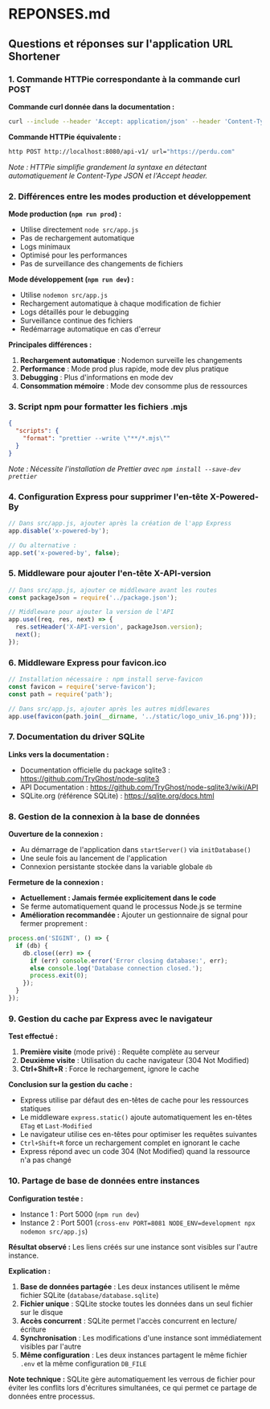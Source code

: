 # REPONSES.md

## Questions et réponses sur l'application URL Shortener

### 1. Commande HTTPie correspondante à la commande curl POST

**Commande curl donnée dans la documentation :**
```bash
curl --include --header 'Accept: application/json' --header 'Content-Type: application/json' --request POST http://localhost:8080/api-v1/ --data '{"url": "https://perdu.com"}'
```

**Commande HTTPie équivalente :**
```bash
http POST http://localhost:8080/api-v1/ url="https://perdu.com"
```

*Note : HTTPie simplifie grandement la syntaxe en détectant automatiquement le Content-Type JSON et l'Accept header.*

### 2. Différences entre les modes production et développement

**Mode production (`npm run prod`) :**
- Utilise directement `node src/app.js`
- Pas de rechargement automatique
- Logs minimaux
- Optimisé pour les performances
- Pas de surveillance des changements de fichiers

**Mode développement (`npm run dev`) :**
- Utilise `nodemon src/app.js`
- Rechargement automatique à chaque modification de fichier
- Logs détaillés pour le debugging
- Surveillance continue des fichiers
- Redémarrage automatique en cas d'erreur

**Principales différences :**
1. **Rechargement automatique** : Nodemon surveille les changements
2. **Performance** : Mode prod plus rapide, mode dev plus pratique
3. **Debugging** : Plus d'informations en mode dev
4. **Consommation mémoire** : Mode dev consomme plus de ressources

### 3. Script npm pour formatter les fichiers .mjs

```json
{
  "scripts": {
    "format": "prettier --write \"**/*.mjs\""
  }
}
```

*Note : Nécessite l'installation de Prettier avec `npm install --save-dev prettier`*

### 4. Configuration Express pour supprimer l'en-tête X-Powered-By

```javascript
// Dans src/app.js, ajouter après la création de l'app Express
app.disable('x-powered-by');

// Ou alternative :
app.set('x-powered-by', false);
```

### 5. Middleware pour ajouter l'en-tête X-API-version

```javascript
// Dans src/app.js, ajouter ce middleware avant les routes
const packageJson = require('../package.json');

// Middleware pour ajouter la version de l'API
app.use((req, res, next) => {
  res.setHeader('X-API-version', packageJson.version);
  next();
});
```

### 6. Middleware Express pour favicon.ico

```javascript
// Installation nécessaire : npm install serve-favicon
const favicon = require('serve-favicon');
const path = require('path');

// Dans src/app.js, ajouter après les autres middlewares
app.use(favicon(path.join(__dirname, '../static/logo_univ_16.png')));
```

### 7. Documentation du driver SQLite

**Links vers la documentation :**
- Documentation officielle du package sqlite3 : https://github.com/TryGhost/node-sqlite3
- API Documentation : https://github.com/TryGhost/node-sqlite3/wiki/API
- SQLite.org (référence SQLite) : https://sqlite.org/docs.html

### 8. Gestion de la connexion à la base de données

**Ouverture de la connexion :**
- Au démarrage de l'application dans `startServer()` via `initDatabase()`
- Une seule fois au lancement de l'application
- Connexion persistante stockée dans la variable globale `db`

**Fermeture de la connexion :**
- **Actuellement : Jamais fermée explicitement dans le code**
- Se ferme automatiquement quand le processus Node.js se termine
- **Amélioration recommandée :** Ajouter un gestionnaire de signal pour fermer proprement :

```javascript
process.on('SIGINT', () => {
  if (db) {
    db.close((err) => {
      if (err) console.error('Error closing database:', err);
      else console.log('Database connection closed.');
      process.exit(0);
    });
  }
});
```

### 9. Gestion du cache par Express avec le navigateur

**Test effectué :**
1. **Première visite** (mode privé) : Requête complète au serveur
2. **Deuxième visite** : Utilisation du cache navigateur (304 Not Modified)
3. **Ctrl+Shift+R** : Force le rechargement, ignore le cache

**Conclusion sur la gestion du cache :**
- Express utilise par défaut des en-têtes de cache pour les ressources statiques
- Le middleware `express.static()` ajoute automatiquement les en-têtes `ETag` et `Last-Modified`
- Le navigateur utilise ces en-têtes pour optimiser les requêtes suivantes
- `Ctrl+Shift+R` force un rechargement complet en ignorant le cache
- Express répond avec un code 304 (Not Modified) quand la ressource n'a pas changé

### 10. Partage de base de données entre instances

**Configuration testée :**
- Instance 1 : Port 5000 (`npm run dev`)
- Instance 2 : Port 5001 (`cross-env PORT=8081 NODE_ENV=development npx nodemon src/app.js`)

**Résultat observé :**
Les liens créés sur une instance sont visibles sur l'autre instance.

**Explication :**
1. **Base de données partagée** : Les deux instances utilisent le même fichier SQLite (`database/database.sqlite`)
2. **Fichier unique** : SQLite stocke toutes les données dans un seul fichier sur le disque
3. **Accès concurrent** : SQLite permet l'accès concurrent en lecture/écriture
4. **Synchronisation** : Les modifications d'une instance sont immédiatement visibles par l'autre
5. **Même configuration** : Les deux instances partagent le même fichier `.env` et la même configuration `DB_FILE`

**Note technique :** SQLite gère automatiquement les verrous de fichier pour éviter les conflits lors d'écritures simultanées, ce qui permet ce partage de données entre processus.

